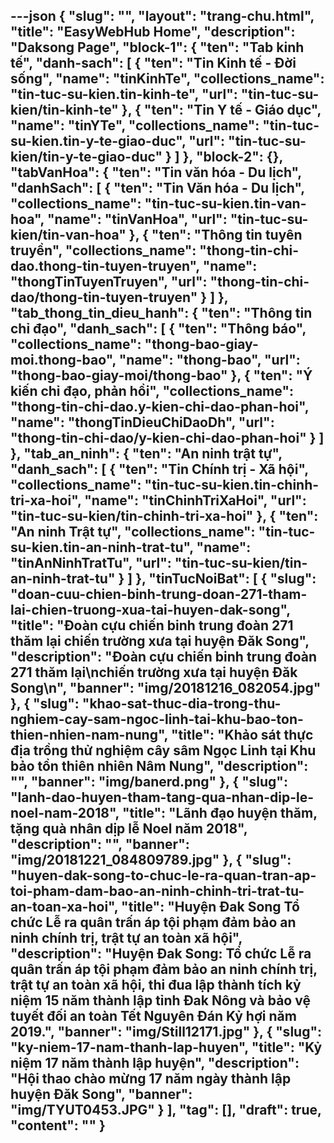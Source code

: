 ---json
{
    "slug": "",
    "layout": "trang-chu.html",
    "title": "EasyWebHub Home",
    "description": "Daksong Page",
    "block-1": {
        "ten": "Tab kinh tế",
        "danh-sach": [
            {
                "ten": "Tin Kinh tế - Đời sống",
                "name": "tinKinhTe",
                "collections_name": "tin-tuc-su-kien.tin-kinh-te",
                "url": "tin-tuc-su-kien/tin-kinh-te"
            },
            {
                "ten": "Tin Y tế - Giáo dục",
                "name": "tinYTe",
                "collections_name": "tin-tuc-su-kien.tin-y-te-giao-duc",
                "url": "tin-tuc-su-kien/tin-y-te-giao-duc"
            }
        ]
    },
    "block-2": {},
    "tabVanHoa": {
        "ten": "Tin văn hóa - Du lịch",
        "danhSach": [
            {
                "ten": "Tin Văn hóa - Du lịch",
                "collections_name": "tin-tuc-su-kien.tin-van-hoa",
                "name": "tinVanHoa",
                "url": "tin-tuc-su-kien/tin-van-hoa"
            },
            {
                "ten": "Thông tin tuyên truyền",
                "collections_name": "thong-tin-chi-dao.thong-tin-tuyen-truyen",
                "name": "thongTinTuyenTruyen",
                "url": "thong-tin-chi-dao/thong-tin-tuyen-truyen"
            }
        ]
    },
    "tab_thong_tin_dieu_hanh": {
        "ten": "Thông tin chỉ đạo",
        "danh_sach": [
            {
                "ten": "Thông báo",
                "collections_name": "thong-bao-giay-moi.thong-bao",
                "name": "thong-bao",
                "url": "thong-bao-giay-moi/thong-bao"
            },
            {
                "ten": "Ý kiến chỉ đạo, phản hồi",
                "collections_name": "thong-tin-chi-dao.y-kien-chi-dao-phan-hoi",
                "name": "thongTinDieuChiDaoDh",
                "url": "thong-tin-chi-dao/y-kien-chi-dao-phan-hoi"
            }
        ]
    },
    "tab_an_ninh": {
        "ten": "An ninh trật tự",
        "danh_sach": [
            {
                "ten": "Tin Chính trị - Xã hội",
                "collections_name": "tin-tuc-su-kien.tin-chinh-tri-xa-hoi",
                "name": "tinChinhTriXaHoi",
                "url": "tin-tuc-su-kien/tin-chinh-tri-xa-hoi"
            },
            {
                "ten": "An ninh Trật tự",
                "collections_name": "tin-tuc-su-kien.tin-an-ninh-trat-tu",
                "name": "tinAnNinhTratTu",
                "url": "tin-tuc-su-kien/tin-an-ninh-trat-tu"
            }
        ]
    },
    "tinTucNoiBat": [
        {
            "slug": "doan-cuu-chien-binh-trung-doan-271-tham-lai-chien-truong-xua-tai-huyen-dak-song",
            "title": "Đoàn cựu chiến binh trung đoàn 271 thăm lại chiến trường xưa tại huyện Đăk Song",
            "description": "Đoàn cựu chiến binh trung đoàn 271 thăm lại\nchiến trường xưa tại huyện Đăk Song\n",
            "banner": "img/20181216_082054.jpg"
        },
        {
            "slug": "khao-sat-thuc-dia-trong-thu-nghiem-cay-sam-ngoc-linh-tai-khu-bao-ton-thien-nhien-nam-nung",
            "title": "Khảo sát thực địa trồng thử nghiệm cây sâm Ngọc Linh tại Khu bảo tồn thiên nhiên Nâm Nung",
            "description": "",
            "banner": "img/banerd.png"
        },
        {
            "slug": "lanh-dao-huyen-tham-tang-qua-nhan-dip-le-noel-nam-2018",
            "title": "Lãnh đạo huyện thăm, tặng quà nhân dịp lễ Noel năm 2018",
            "description": "",
            "banner": "img/20181221_084809789.jpg"
        },
        {
            "slug": "huyen-dak-song-to-chuc-le-ra-quan-tran-ap-toi-pham-dam-bao-an-ninh-chinh-tri-trat-tu-an-toan-xa-hoi",
            "title": "Huyện Đak Song Tổ chức Lễ ra quân trấn áp tội phạm đảm bảo an ninh chính trị, trật tự an toàn xã hội",
            "description": "Huyện Đak Song: Tổ chức Lễ ra quân trấn áp tội phạm đảm bảo an ninh chính trị, trật tự an toàn xã hội, thi đua lập thành tích kỷ niệm 15 năm thành lập tỉnh Đak Nông và bảo vệ tuyết đối an toàn Tết Nguyên Đán Kỷ hợi năm 2019.",
            "banner": "img/Still12171.jpg"
        },
        {
            "slug": "ky-niem-17-nam-thanh-lap-huyen",
            "title": "Kỷ niệm 17 năm thành lập huyện",
            "description": "Hội thao chào mừng 17 năm ngày thành lập huyện Đăk Song",
            "banner": "img/TYUT0453.JPG"
        }
    ],
    "tag": [],
    "draft": true,
    "__content__": ""
}
---
